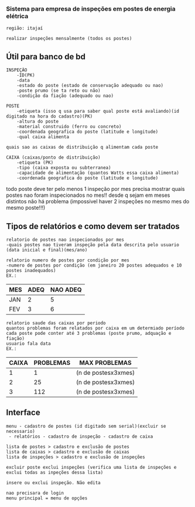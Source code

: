 ### Sistema para empresa de inspeções em postes de energia elétrica
```
região: itajaí

realizar inspeções mensalmente (todos os postes)
```
## Útil para banco de bd
```
INSPEÇÃO
	-ID(PK)
	-data
	-estado do poste (estado de conservação adequado ou nao)
	-poste prumo (se ta reto ou não)
	-condição da fiação (adequado ou nao)

POSTE
	-etiqueta (isso q usa para saber qual poste está avaliando)(id digitado na hora do cadastro)(PK)
	-altura do poste
	-material construido (ferro ou concreto)
	-coordenada geografica do poste (latitude e longitude)
	-qual caixa alimenta

quais sao as caixas de distribuição q alimentam cada poste

CAIXA (caixas/ponto de distribuição)
	-etiqueta (PK)
	-tipo (caixa exposta ou subterranea)
	-capacidade de alimentação (quantos Watts essa caixa alimenta)
	-coordenada geografica do poste (latitude e longitude)
```

todo poste deve ter pelo menos 1 inspeção por mes
precisa mostrar quais postes nao foram inspecionados no mes!!
desde q sejam em meses distintos não há problema 
(impossivel haver 2 inspeções no mesmo mes do mesmo poste!!!)

## Tipos de relatórios e como devem ser tratados
```
relatorio de postes nao inspecionados por mes
-quais postes nao tiveram inspeção pela data descrita pelo usuario (data inicial e final)(mes/ano)

relatorio numero de postes por condição por mes
-numero de postes por condição (em janeiro 20 postes adequados e 10 postes inadequados)
EX.:
```
| MES | ADEQ | NAO ADEQ |
|--|--|--|
| JAN | 2 | 5 |
| FEV | 3 | 6 |
```
relatorio saude das caixas por periodo
quantos problemas foram relatados por caixa em um determiado período
cada poste pode conter até 3 problemas (poste prumo, adquação e fiação)
usuario fala data
EX.:
```
|CAIXA | PROBLEMAS | MAX PROBLEMAS | 
|--|--|--|
| 1 | 1 | (n de postesx3xmes) | 
| 2 | 25 | (n de postesx3xmes) | 
| 3 | 112 | (n de postesx3xmes) | 


## Interface
```
menu - cadastro de postes (id digitado sem serial)(excluir se necessario)
 - relatórios - cadastro de inspeção - cadastro de caixa 

lista de postes > cadastro e exclusão de postes
lista de caixas > cadastro e exclusão de caixas
lista de inspeções > cadastro e exclusão de inspeções

excluir poste exclui inspeções (verifica uma lista de inspeções e exclui todas as inpeções dessa lista)

insere ou exclui inspeção. Não edita 

nao precisara de login
menu principal = menu de opções
```
